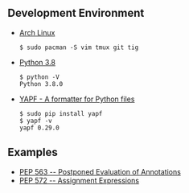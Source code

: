 ## Development Environment
- [Arch Linux](https://www.archlinux.org/)
  ```
  $ sudo pacman -S vim tmux git tig
  ```
- [Python 3.8](https://www.python.org/downloads/release/python-380/)
  ```
  $ python -V
  Python 3.8.0
  ```
- [YAPF - A formatter for Python files](https://github.com/google/yapf)
  ```
  $ sudo pip install yapf
  $ yapf -v
  yapf 0.29.0
  ```

## Examples
- [PEP 563 -- Postponed Evaluation of Annotations](PEP563/main.py)
- [PEP 572 -- Assignment Expressions](PEP572/main.py)
